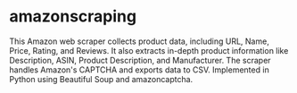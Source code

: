# amazonscraping
This Amazon web scraper collects product data, including URL, Name, Price, Rating, and Reviews. It also extracts in-depth product information like Description, ASIN, Product Description, and Manufacturer. The scraper handles Amazon's CAPTCHA and exports data to CSV. Implemented in Python using Beautiful Soup and amazoncaptcha.

